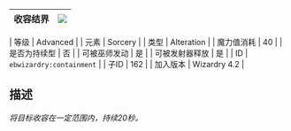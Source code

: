 | 收容结界 |![](https://github.com/Electroblob77/Wizardry/blob/1.12.2/src/main/resources/assets/ebwizardry/textures/spells/containment.png)|
|---|---|

| 等级 | Advanced |
| 元素 | Sorcery |
| 类型 | Alteration |
| 魔力值消耗 | 40 |
| 是否为持续型 | 否 |
| 可被巫师发动 | 是 |
| 可被发射器释放 | 是 |
| ID | `ebwizardry:containment` |
| 子ID | 162 |
| 加入版本 | Wizardry 4.2 |
## 描述
_将目标收容在一定范围内，持续20秒。_
